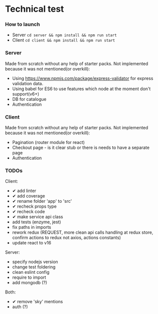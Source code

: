 # Technical test

### How to launch
* Server `cd server && npm install && npm run start`
* Client `cd client && npm install && npm run start`

### Server
Made from scratch without any help of starter packs.
Not implemented because it was not mentioned(or overkill):
* Using https://www.npmjs.com/package/express-validator for express validation data.
* Using babel for ES6 to use features which node at the moment don't support(v6+)
* DB for catalogue
* Authentication

### Client
Made from scratch without any help of starter packs.
Not implemented because it was not mentioned(or overkill):
* Pagination (router module for react)
* Checkout page - is it clear stub or there is needs to have a separate page
* Authentication

### TODOs
Client:
* ✔ add linter
* ✔ add coverage
* ✔ rename folder 'app' to 'src'
* ✔ recheck props type
* ✔ recheck code
* ✔ make service api class
* add tests (enzyme, jest)
* fix paths in imports
* rework redux (REQUEST, more clean api calls handling at redux store, confirm actions to redux not axios, actions constants)
* update react to v16
	
Server:
* specify nodejs version
* change test foldering
* clean eslint config
* require to import
* add mongodb (?)
		
Both:
* ✔ remove 'sky' mentions
* auth (?)